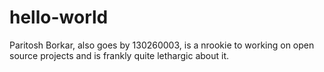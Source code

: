 # hello-world
Paritosh Borkar, also goes by 130260003, is a nrookie to working on open source projects and is frankly quite lethargic about it.
